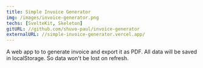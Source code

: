 ```yaml
---
title: Simple Invoice Generator
img: /images/invoice-generator.png
techs: [SvelteKit, Skeleton]
gitURL: //github.com/shuvo-paul/invoice-generator
externalURL: //simple-invoice-generator.vercel.app/
---
```


A web app to to generate invoice and export it as PDF. All data will be saved in localStorage. So data won't be lost on refresh.